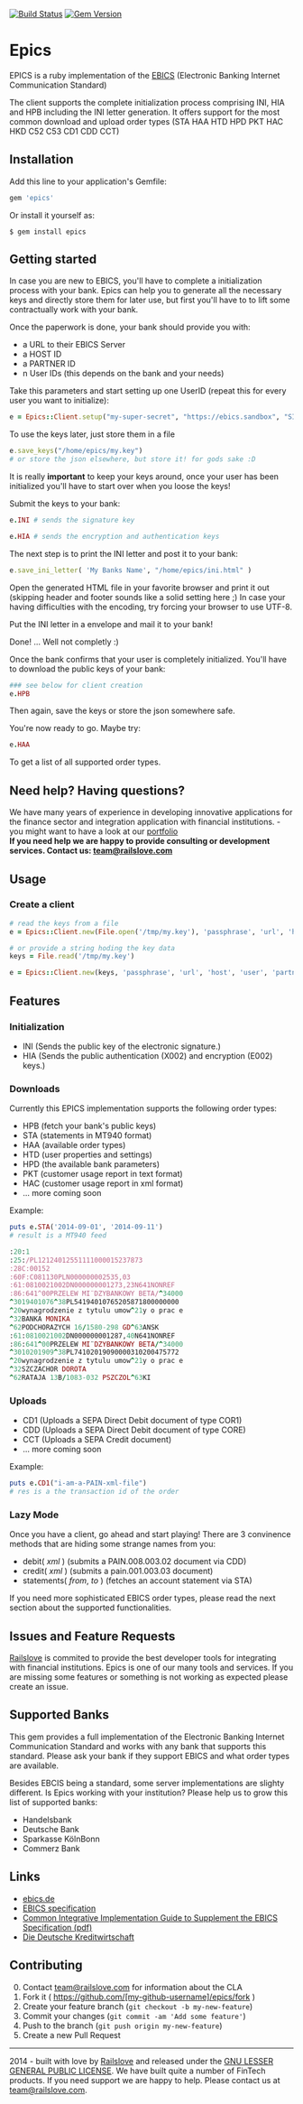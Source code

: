 [![Build Status](https://travis-ci.org/railslove/epics.svg?branch=master)](https://travis-ci.org/railslove/epics)
[![Gem Version](https://badge.fury.io/rb/epics.svg)](http://badge.fury.io/rb/epics)

# Epics

EPICS is a ruby implementation of the [EBICS](http://www.ebics.org/) (Electronic Banking Internet Communication Standard)

The client supports the complete initialization process comprising INI, HIA and HPB including the INI letter generation. It offers support for the most common download and upload order types (STA HAA HTD HPD PKT HAC HKD C52 C53 CD1 CDD CCT)


## Installation

Add this line to your application's Gemfile:

```ruby
gem 'epics'
```

Or install it yourself as:

    $ gem install epics


## Getting started

In case you are new to EBICS, you'll have to complete a initialization process with
your bank. Epics can help you to generate all the necessary keys and directly store
them for later use, but first you'll have to to lift some contractually work with your
bank.

Once the paperwork is done, your bank should provide you with:

* a URL to their EBICS Server
* a HOST ID
* a PARTNER ID
* n User IDs (this depends on the bank and your needs)

Take this parameters and start setting up one UserID (repeat this for every user
you want to initialize):

```ruby
e = Epics::Client.setup("my-super-secret", "https://ebics.sandbox", "SIZBN001", "EBIX", "EPICS")
```

To use the keys later, just store them in a file

```ruby
e.save_keys("/home/epics/my.key")
# or store the json elsewhere, but store it! for gods sake :D
```

It is really __important__ to keep your keys around, once your user has been initialized
you'll have to start over when you loose the keys!

Submit the keys to your bank:

```ruby
e.INI # sends the signature key

e.HIA # sends the encryption and authentication keys
```

The next step is to print the INI letter and post it to your bank:

```ruby
e.save_ini_letter( 'My Banks Name', "/home/epics/ini.html" )
```

Open the generated HTML file in your favorite browser and print it out (skipping
header and footer sounds like a solid setting here ;) In case your having difficulties
with the encoding, try forcing your browser to use UTF-8.

Put the INI letter in a envelope and mail it to your bank!

Done! ... Well not completly :)

Once the bank confirms that your user is completely initialized. You'll have to
download the public keys of your bank:

```ruby
### see below for client creation
e.HPB
```

Then again, save the keys or store the json somewhere safe.

You're now ready to go. Maybe try:

```ruby
e.HAA
```

To get a list of all supported order types.


## Need help? Having questions? 

We have many years of experience in developing innovative applications for the finance sector and integration application with financial institutions. - you might want to have a look at our [portfolio](http://www.railslove.com/portfolio)   
__If you need help we are happy to provide consulting or development services. Contact us: [team@railslove.com](mailto:team@railslove.com)__


## Usage

### Create a client

```ruby
# read the keys from a file
e = Epics::Client.new(File.open('/tmp/my.key'), 'passphrase', 'url', 'host', 'user', 'partner')

# or provide a string hoding the key data
keys = File.read('/tmp/my.key')

e = Epics::Client.new(keys, 'passphrase', 'url', 'host', 'user', 'partner')
```


## Features

### Initialization

* INI (Sends the public key of the electronic signature.)
* HIA (Sends the public authentication (X002) and encryption (E002) keys.)

### Downloads

Currently this EPICS implementation supports the following order types:

* HPB (fetch your bank's public keys)
* STA (statements in MT940 format)
* HAA (available order types)
* HTD (user properties and settings)
* HPD (the available bank parameters)
* PKT (customer usage report in text format)
* HAC (customer usage report in xml format)
* ... more coming soon

Example:

```ruby
puts e.STA('2014-09-01', '2014-09-11')
# result is a MT940 feed

:20:1
:25:/PL12124012551111000015237873
:28C:00152
:60F:C081130PLN000000002535,03
:61:0810021002DN000000001273,23N641NONREF
:86:641^00PRZELEW MI¨DZYBANKOWY BETA/^34000
^3019401076^38PL54194010765205871800000000
^20wynagrodzenie z tytulu umow^21y o prac e
^32BANKA MONIKA
^62PODCHORAZYCH 16/1580-298 GD^63ANSK
:61:0810021002DN000000001287,40N641NONREF
:86:641^00PRZELEW MI¨DZYBANKOWY BETA/^34000
^3010201909^38PL74102019090000310200475772
^20wynagrodzenie z tytulu umow^21y o prac e
^32SZCZACHOR DOROTA
^62RATAJA 13B/1083-032 PSZCZOL^63KI
```

### Uploads

* CD1 (Uploads a SEPA Direct Debit document of type COR1)
* CDD (Uploads a SEPA Direct Debit document of type CORE)
* CCT (Uploads a SEPA Credit document)
* ... more coming soon

Example:

```ruby
puts e.CD1("i-am-a-PAIN-xml-file")
# res is a the transaction id of the order
```

### Lazy Mode

Once you have a client, go ahead and start playing! There are 3 convinence methods
that are hiding some strange names from you:

* debit( _xml_ ) (submits a PAIN.008.003.02 document via CDD)
* credit( _xml_ ) (submits a pain.001.003.03 document)
* statements( _from_, _to_ ) (fetches an account statement via STA)

If you need more sophisticated EBICS order types, please read the next section
about the supported functionalities.


## Issues and Feature Requests

[Railslove](http://railslove.com) is commited to provide the best developer tools for integrating with financial institutions. Epics is one of our many tools and services. 
If you are missing some features or something is not working as expected please create an issue. 



## Supported Banks

This gem provides a full implementation of the Electronic Banking Internet Communication Standard and works with any bank that supports this standard. Please ask your bank if they support EBICS and what order types are available. 

Besides EBCIS being a standard, some server implementations are slighty different. 
Is Epics working with your institution? 
Please help us to grow this list of supported banks:

* Handelsbank
* Deutsche Bank
* Sparkasse KölnBonn
* Commerz Bank

## Links

* [ebics.de](http://www.ebics.de/)
* [EBICS specification](http://www.ebics.de/index.php?id=30)
* [Common Integrative Implementation Guide to Supplement the EBICS Specification (pdf)](http://www.ebics.de/fileadmin/unsecured/specification/implementation_guide_DE/EBICS_Common_IG_basiert_auf_EBICS_2.5.pdf)
* [Die Deutsche Kreditwirtschaft](http://www.die-deutsche-kreditwirtschaft.de/) 


## Contributing

0. Contact team@railslove.com for information about the CLA
1. Fork it ( https://github.com/[my-github-username]/epics/fork )
2. Create your feature branch (`git checkout -b my-new-feature`)
3. Commit your changes (`git commit -am 'Add some feature'`)
4. Push to the branch (`git push origin my-new-feature`)
5. Create a new Pull Request


------------
2014 - built with love by [Railslove](http://railslove.com) and released under the [GNU LESSER GENERAL PUBLIC LICENSE](https://github.com/railslove/epics/blob/master/LICENSE.txt). We have built quite a number of FinTech products. If you need support we are happy to help. Please contact us at team@railslove.com.
